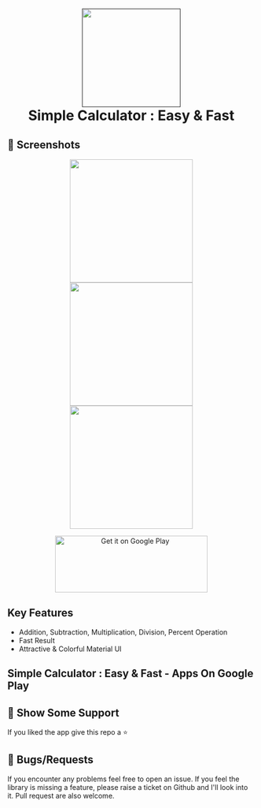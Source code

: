 <h1 align="center">
  <br>
  <a href=""><img src="https://raw.githubusercontent.com/sagarshende23/Simple_calculator_flutter/master/1.png" width="200" hspace="4"></a>
  <br>
  Simple Calculator : Easy & Fast
  <br>
</h1>




## 📱 Screenshots #

<p align="center">
  <img src="https://raw.githubusercontent.com/sagarshende23/Simple_calculator_flutter/master/2.png" width="250" hspace="4">
  <img src="https://raw.githubusercontent.com/sagarshende23/Simple_calculator_flutter/master/3.jpg" width="250" hspace="4">
  <img src="https://raw.githubusercontent.com/sagarshende23/Simple_calculator_flutter/master/4.jpg" width="250" hspace="4">
</p>
<p align="center">
 <a href='https://play.google.com/store/apps/details?id=com.alltechsavvy.calculator'><img alt='Get it on Google Play' src='https://play.google.com/intl/en_us/badges/images/generic/en_badge_web_generic.png' height=115px width=310px/></a>
</p>

## Key Features
* Addition, Subtraction, Multiplication, Division, Percent Operation
* Fast Result
* Attractive & Colorful Material UI 

## Simple Calculator : Easy & Fast - Apps On Google Play




## 🤝 Show Some Support #
If you liked the app give this repo a ⭐️ 


## 🐛 Bugs/Requests #
If you encounter any problems feel free to open an issue. If you feel the library is missing a feature, please raise a ticket on Github and I'll look into it. Pull request are also welcome.
